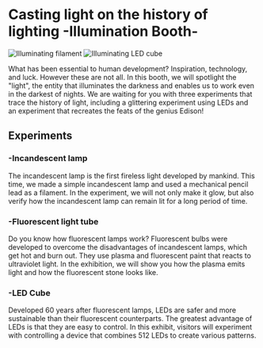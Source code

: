 # Casting light on the history of lighting -Illumination Booth-
![Illuminating filament](/img/light/灯り_ふぃらめんと.jpg)
![Illuminating LED cube](/img/light/灯り_LEDきゅーぶ.png)

What has been essential to human development? Inspiration, technology, and luck. However these are not all. In this booth, we will spotlight the "light", the entity that illuminates the darkness and enables us to work even in the darkest of nights.
We are waiting for you with three experiments that trace the history of light, including a glittering experiment using LEDs and an experiment that recreates the feats of the genius Edison!

## Experiments
### -Incandescent lamp

The incandescent lamp is the first fireless light developed by mankind. This time, we made a simple incandescent lamp and used a mechanical pencil lead as a filament. In the experiment, we will not only make it glow, but also verify how the incandescent lamp can remain lit for a long period of time.

### -Fluorescent light tube

Do you know how fluorescent lamps work? Fluorescent bulbs were developed to overcome the disadvantages of incandescent lamps, which get hot and burn out. They use plasma and fluorescent paint that reacts to ultraviolet light. In the exhibition, we will show you how the plasma emits light and how the fluorescent stone looks like.

### -LED Cube

Developed 60 years after fluorescent lamps, LEDs are safer and more sustainable than their fluorescent counterparts. The greatest advantage of LEDs is that they are easy to control. In this exhibit, visitors will experiment with controlling a device that combines 512 LEDs to create various patterns.